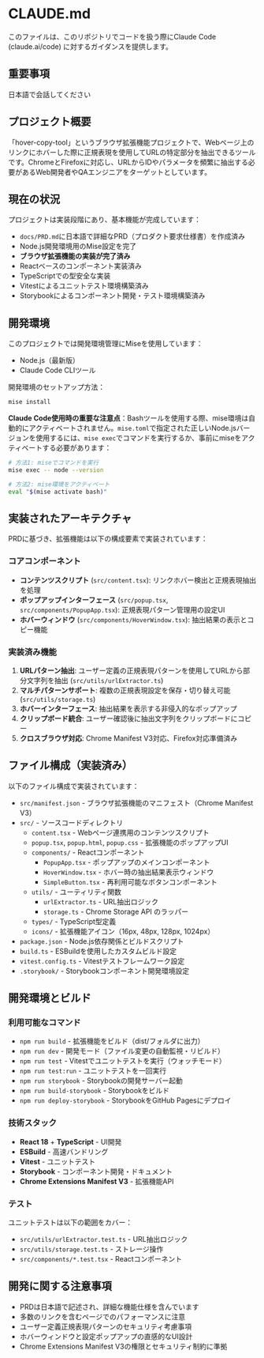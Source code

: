 # CLAUDE.md

このファイルは、このリポジトリでコードを扱う際にClaude Code (claude.ai/code) に対するガイダンスを提供します。

## 重要事項

日本語で会話してください

## プロジェクト概要

「hover-copy-tool」というブラウザ拡張機能プロジェクトで、Webページ上のリンクにホバーした際に正規表現を使用してURLの特定部分を抽出できるツールです。ChromeとFirefoxに対応し、URLからIDやパラメータを頻繁に抽出する必要があるWeb開発者やQAエンジニアをターゲットとしています。

## 現在の状況

プロジェクトは実装段階にあり、基本機能が完成しています：

- `docs/PRD.md`に日本語で詳細なPRD（プロダクト要求仕様書）を作成済み
- Node.js開発環境用のMise設定を完了
- **ブラウザ拡張機能の実装が完了済み**
- Reactベースのコンポーネント実装済み
- TypeScriptでの型安全な実装
- Vitestによるユニットテスト環境構築済み
- Storybookによるコンポーネント開発・テスト環境構築済み

## 開発環境

このプロジェクトでは開発環境管理にMiseを使用しています：

- Node.js（最新版）
- Claude Code CLIツール

開発環境のセットアップ方法：

```bash
mise install
```

**Claude Code使用時の重要な注意点**：Bashツールを使用する際、mise環境は自動的にアクティベートされません。`mise.toml`で指定された正しいNode.jsバージョンを使用するには、`mise exec`でコマンドを実行するか、事前にmiseをアクティベートする必要があります：

```bash
# 方法1: miseでコマンドを実行
mise exec -- node --version

# 方法2: mise環境をアクティベート
eval "$(mise activate bash)"
```

## 実装されたアーキテクチャ

PRDに基づき、拡張機能は以下の構成要素で実装されています：

### コアコンポーネント

- **コンテンツスクリプト** (`src/content.tsx`): リンクホバー検出と正規表現抽出を処理
- **ポップアップインターフェース** (`src/popup.tsx`, `src/components/PopupApp.tsx`): 正規表現パターン管理用の設定UI
- **ホバーウィンドウ** (`src/components/HoverWindow.tsx`): 抽出結果の表示とコピー機能

### 実装済み機能

1. **URLパターン抽出**: ユーザー定義の正規表現パターンを使用してURLから部分文字列を抽出 (`src/utils/urlExtractor.ts`)
2. **マルチパターンサポート**: 複数の正規表現設定を保存・切り替え可能 (`src/utils/storage.ts`)
3. **ホバーインターフェース**: 抽出結果を表示する非侵入的なポップアップ
4. **クリップボード統合**: ユーザー確認後に抽出文字列をクリップボードにコピー
5. **クロスブラウザ対応**: Chrome Manifest V3対応、Firefox対応準備済み

## ファイル構成（実装済み）

以下のファイル構成で実装されています：

- `src/manifest.json` - ブラウザ拡張機能のマニフェスト（Chrome Manifest V3）
- `src/` - ソースコードディレクトリ
  - `content.tsx` - Webページ連携用のコンテンツスクリプト
  - `popup.tsx`, `popup.html`, `popup.css` - 拡張機能のポップアップUI
  - `components/` - Reactコンポーネント
    - `PopupApp.tsx` - ポップアップのメインコンポーネント
    - `HoverWindow.tsx` - ホバー時の抽出結果表示ウィンドウ
    - `SimpleButton.tsx` - 再利用可能なボタンコンポーネント
  - `utils/` - ユーティリティ関数
    - `urlExtractor.ts` - URL抽出ロジック
    - `storage.ts` - Chrome Storage API のラッパー
  - `types/` - TypeScript型定義
  - `icons/` - 拡張機能アイコン（16px, 48px, 128px, 1024px）
- `package.json` - Node.js依存関係とビルドスクリプト
- `build.ts` - ESBuildを使用したカスタムビルド設定
- `vitest.config.ts` - Vitestテストフレームワーク設定
- `.storybook/` - Storybookコンポーネント開発環境設定

## 開発環境とビルド

### 利用可能なコマンド

- `npm run build` - 拡張機能をビルド（dist/フォルダに出力）
- `npm run dev` - 開発モード（ファイル変更の自動監視・リビルド）
- `npm run test` - Vitestでユニットテストを実行（ウォッチモード）
- `npm run test:run` - ユニットテストを一回実行
- `npm run storybook` - Storybookの開発サーバー起動
- `npm run build-storybook` - Storybookをビルド
- `npm run deploy-storybook` - StorybookをGitHub Pagesにデプロイ

### 技術スタック

- **React 18** + **TypeScript** - UI開発
- **ESBuild** - 高速バンドリング
- **Vitest** - ユニットテスト
- **Storybook** - コンポーネント開発・ドキュメント
- **Chrome Extensions Manifest V3** - 拡張機能API

### テスト

ユニットテストは以下の範囲をカバー：

- `src/utils/urlExtractor.test.ts` - URL抽出ロジック
- `src/utils/storage.test.ts` - ストレージ操作
- `src/components/*.test.tsx` - Reactコンポーネント

## 開発に関する注意事項

- PRDは日本語で記述され、詳細な機能仕様を含んでいます
- 多数のリンクを含むページでのパフォーマンスに注意
- ユーザー定義正規表現パターンのセキュリティ考慮事項
- ホバーウィンドウと設定ポップアップの直感的なUI設計
- Chrome Extensions Manifest V3の権限とセキュリティ制約に準拠
